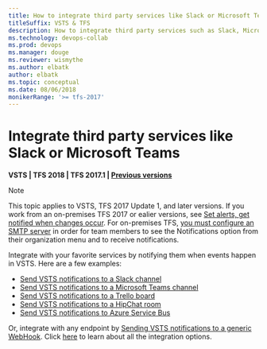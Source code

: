 ```yaml
---
title: How to integrate third party services like Slack or Microsoft Teams
titleSuffix: VSTS & TFS 
description: How to integrate third party services such as Slack, Microsoft Teams and others with Visual Studio Team Services (VSTS) and Team Foundation Server (TFS)
ms.technology: devops-collab
ms.prod: devops
ms.manager: douge
ms.reviewer: wismythe
ms.author: elbatk
author: elbatk
ms.topic: conceptual
ms.date: 08/06/2018  
monikerRange: '>= tfs-2017'
---
```



# Integrate third party services like Slack or Microsoft Teams

<b>VSTS | TFS 2018 | TFS 2017.1 | [Previous versions](../work/track/alerts-and-notifications.md)</b> 

> [!NOTE]  
> This topic applies to VSTS, TFS 2017 Update 1, and later versions. If you work from an on-premises TFS 2017 or ealier versions, see [Set alerts, get notified when changes occur](../work/track/alerts-and-notifications.md). For on-premises TFS, [you must configure an SMTP server](/tfs/server/admin/setup-customize-alerts) in order for team members to see the Notifications option from their organization menu and to receive notifications.

Integrate with your favorite services by notifying them when events happen in VSTS. Here are a few examples:
* [Send VSTS notifications to a Slack channel](../service-hooks/services/slack.md)
* [Send VSTS notifications to a Microsoft Teams channel](../service-hooks/services/teams.md)
* [Send VSTS notifications to a Trello board](../service-hooks/services/trello.md)
* [Send VSTS notifications to a HipChat room](../service-hooks/services/hipchat.md)
* [Send VSTS notifications to Azure Service Bus](../service-hooks/services/azure-service-bus.md)

Or, integrate with any endpoint by [Sending VSTS notifications to a generic WebHook](../service-hooks/services/webhooks.md). Click [here](../service-hooks/index.md) to learn about all the integration options.